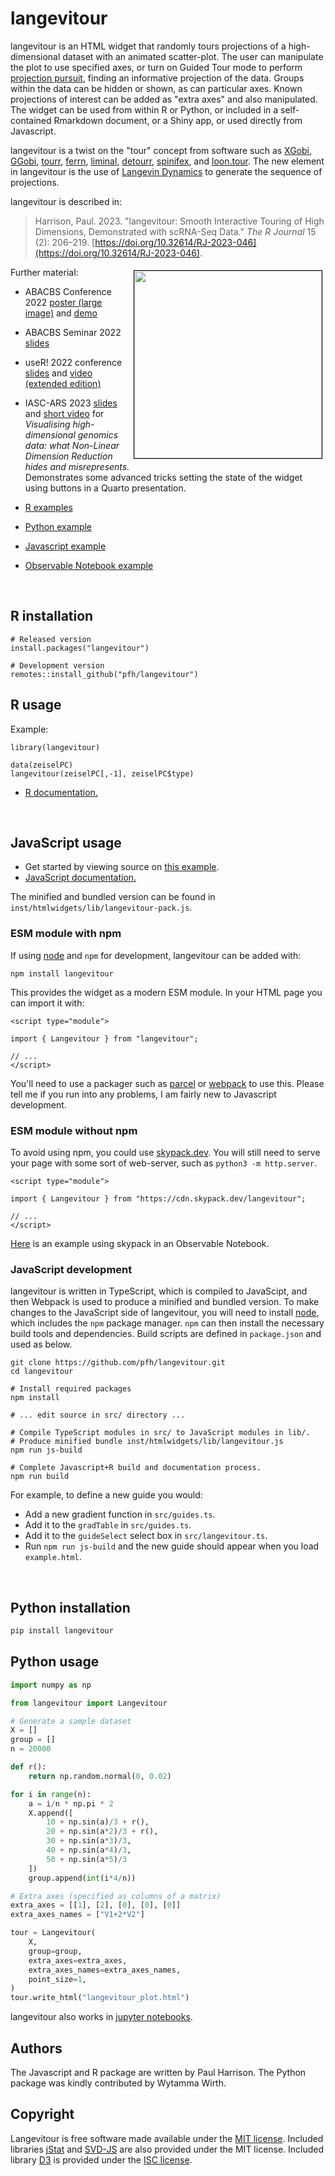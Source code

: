 # langevitour

langevitour is an HTML widget that randomly tours projections of a high-dimensional dataset with an animated scatter-plot. The user can manipulate the plot to use specified axes, or turn on Guided Tour mode to perform [projection pursuit](https://en.wikipedia.org/wiki/Projection_pursuit), finding an informative projection of the data. Groups within the data can be hidden or shown, as can particular axes. Known projections of interest can be added as "extra axes" and also manipulated. The widget can be used from within R or Python, or included in a self-contained Rmarkdown document, or a Shiny app, or used directly from Javascript.

langevitour is a twist on the "tour" concept from software such as [XGobi](http://lib.stat.cmu.edu/general/XGobi/), [GGobi](http://ggobi.org/), [tourr](http://ggobi.github.io/tourr/), [ferrn](https://huizezhang-sherry.github.io/ferrn/), [liminal](https://sa-lee.github.io/liminal/), [detourr](https://casperhart.github.io/detourr/index.html), [spinifex](https://nspyrison.github.io/spinifex/), and [loon.tour](https://great-northern-diver.github.io/loon.tourr/). The new element in langevitour is the use of [Langevin Dynamics](https://en.wikipedia.org/wiki/Langevin_dynamics) to generate the sequence of projections.

langevitour is described in:

> Harrison, Paul. 2023. "langevitour: Smooth Interactive Touring of High Dimensions, Demonstrated with scRNA-Seq Data." *The R Journal* 15 (2): 206–219. [https://doi.org/10.32614/RJ-2023-046](https://doi.org/10.32614/RJ-2023-046).

<a href="https://logarithmic.net/langevitour/2022-abacbs/" style="display: block; margin: 5px; border: 1px solid #000; float: right">
<img src="https://logarithmic.net/langevitour/2022-abacbs/abacbs-langevitour-poster-2022-small.png" width=300>
</a>

Further material:

* ABACBS Conference 2022 [poster (large image)](https://logarithmic.net/langevitour/2022-abacbs/abacbs-langevitour-poster-2022.png) and [demo](https://logarithmic.net/langevitour/2022-abacbs/)

* ABACBS Seminar 2022 [slides](https://logarithmic.net/langevitour/2022-09-abacbs/)

* useR! 2022 conference [slides](https://logarithmic.net/langevitour/2022-useR/) and [video (extended edition)](https://www.youtube.com/watch?v=vKv9P13UACw)

* IASC-ARS 2023 [slides](https://logarithmic.net/langevitour/2023-iasc-ars/) and [short video](https://www.youtube.com/watch?v=gwqU9OoFwjQ) for *Visualising high-dimensional genomics data: what Non-Linear Dimension Reduction hides and misrepresents.* Demonstrates some advanced tricks setting the state of the widget using buttons in a Quarto presentation.

* [R examples](https://logarithmic.net/langevitour/articles/examples.html)

* [Python example](https://colab.research.google.com/github/pfh/langevitour/blob/main/py/examples/langevitour.ipynb)

* [Javascript example](https://pfh.github.io/langevitour/example.html)

* [Observable Notebook example](https://observablehq.com/d/56b34c363af4dbca)

<br>

## R installation

```
# Released version
install.packages("langevitour")
```

```
# Development version
remotes::install_github("pfh/langevitour")
```

## R usage

Example:

```
library(langevitour)

data(zeiselPC)
langevitour(zeiselPC[,-1], zeiselPC$type)
```

* [R documentation.](https://logarithmic.net/langevitour/reference/)

<br>

## JavaScript usage

* Get started by viewing source on [this example](https://pfh.github.io/langevitour/example.html).
* [JavaScript documentation.](https://logarithmic.net/langevitour/jsdoc/)

The minified and bundled version can be found in `inst/htmlwidgets/lib/langevitour-pack.js`.

### ESM module with npm

If using [node](https://nodejs.org/) and `npm` for development, langevitour can be added with:

```
npm install langevitour
```

This provides the widget as a modern ESM module. In your HTML page you can import it with:

```
<script type="module">

import { Langevitour } from "langevitour";

// ...
</script>
```

You'll need to use a packager such as [parcel](https://parceljs.org/) or [webpack](https://webpack.js.org/) to use this. Please tell me if you run into any problems, I am fairly new to Javascript development. 

### ESM module without npm

To avoid using npm, you could use [skypack.dev](https://skypack.dev). You will still need to serve your page with some sort of web-server, such as `python3 -m http.server`.

```
<script type="module">

import { Langevitour } from "https://cdn.skypack.dev/langevitour";

// ...
</script>
```

[Here](https://observablehq.com/d/56b34c363af4dbca) is an example using skypack in an Observable Notebook.

### JavaScript development

langevitour is written in TypeScript, which is compiled to JavaScipt, and then Webpack is used to produce a minified and bundled version. To make changes to the JavaScript side of langevitour, you will need to install [node](https://nodejs.org/), which includes the `npm` package manager. `npm` can then install the necessary build tools and dependencies. Build scripts are defined in `package.json` and used as below.

```
git clone https://github.com/pfh/langevitour.git
cd langevitour

# Install required packages
npm install

# ... edit source in src/ directory ...

# Compile TypeScript modules in src/ to JavaScript modules in lib/.
# Produce minified bundle inst/htmlwidgets/lib/langevitour.js
npm run js-build

# Complete Javascript+R build and documentation process.
npm run build
```

For example, to define a new guide you would:

* Add a new gradient function in `src/guides.ts`. 
* Add it to the `gradTable` in `src/guides.ts`.
* Add it to the `guideSelect` select box in `src/langevitour.ts`.
* Run `npm run js-build` and the new guide should appear when you load `example.html`.

<br>

## Python installation 
```bash
pip install langevitour
```

## Python usage 

```python
import numpy as np

from langevitour import Langevitour

# Generate a sample dataset
X = []
group = []
n = 20000

def r():
    return np.random.normal(0, 0.02)

for i in range(n):
    a = i/n * np.pi * 2
    X.append([
        10 + np.sin(a)/3 + r(),
        20 + np.sin(a*2)/3 + r(),
        30 + np.sin(a*3)/3,
        40 + np.sin(a*4)/3,
        50 + np.sin(a*5)/3
    ])
    group.append(int(i*4/n))

# Extra axes (specified as columns of a matrix)
extra_axes = [[1], [2], [0], [0], [0]]
extra_axes_names = ["V1+2*V2"]

tour = Langevitour(
    X,
    group=group,
    extra_axes=extra_axes,
    extra_axes_names=extra_axes_names,
    point_size=1,
)
tour.write_html("langevitour_plot.html")
```

langevitour also works in [jupyter notebooks](https://colab.research.google.com/github/pfh/langevitour/blob/main/py/examples/langevitour.ipynb).

## Authors

The Javascript and R package are written by Paul Harrison. The Python package was kindly contributed by Wytamma Wirth.

## Copyright

Langevitour is free software made available under the [MIT license](https://github.com/pfh/langevitour/blob/main/LICENSE.md). Included libraries [jStat](https://github.com/jstat/jstat) and [SVD-JS](https://github.com/danilosalvati/svd-js) are also provided under the MIT license. Included library [D3](https://github.com/d3/d3) is provided under the [ISC license](https://github.com/d3/d3/blob/main/LICENSE).